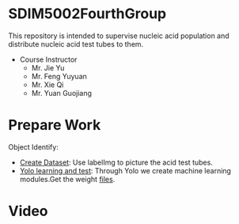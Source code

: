 # SDIM5002FourthGroup
This repository is intended to supervise nucleic acid population and distribute nucleic acid test tubes to them.

- Course Instructor
  - Mr. Jie Yu
  - Mr. Feng Yuyuan
  - Mr. Xie Qi
  - Mr. Yuan Guojiang
# Prepare Work

Object Identify:
 - [Create Dataset](./yolov5/yolo/): Use labelImg to picture the acid test tubes.
 - [Yolo learning and test](./yolov5/yolo/): Through Yolo we create machine learning modules.Get the weight [files](/.best.pt).

# Video